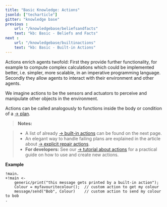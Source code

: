 ```yaml
---
title: "Basic Knowledge: Actions"
jsonld: ["techarticle"]
gitter: "knowledge base"
previous :
    url: "/knowledgebase/beliefsandfacts"
    text: "kb: Basic - Beliefs and Facts"
next :
    url: "/knowledgebase/builtinactions"
    text: "kb: Basic - Built-in Actions"
---
```


Actions enrich agents twofold: First they provide further functionality, for example to compute complex calculations which could be implemented better, i.e. simpler, more scalable, in an imperative programming language. Secondly they allow agents to interact with their environment and other agents.

<!--more-->

We imagine actions to be the sensors and actuators to perceive and manipulate other objects in the environment.

Actions can be called analogously to functions inside the body or condition of a [&#8594; plan](../plansandrules).

> **Notes:** 

> * A list of already [&#8594; built-in actions](../builtinactions) can be found on the next page.
> * An elegant way to handle failing plans are explained in the article about [&#8594; explicit repair actions](../repairactions).
> * **For developers:** See our [&#8594; tutorial about actions](/tutorials/actions/) for a practical guide on how to use and create new actions.


**Example**

```agentspeak
!main.
+!main <-
    generic/print("this message gets printed by a built-in action");
    Colour = myfavouritecolour();  // custom action to get my colour
    message/send("Bob", Colour)    // custom action to send my colour to bob
.
```
